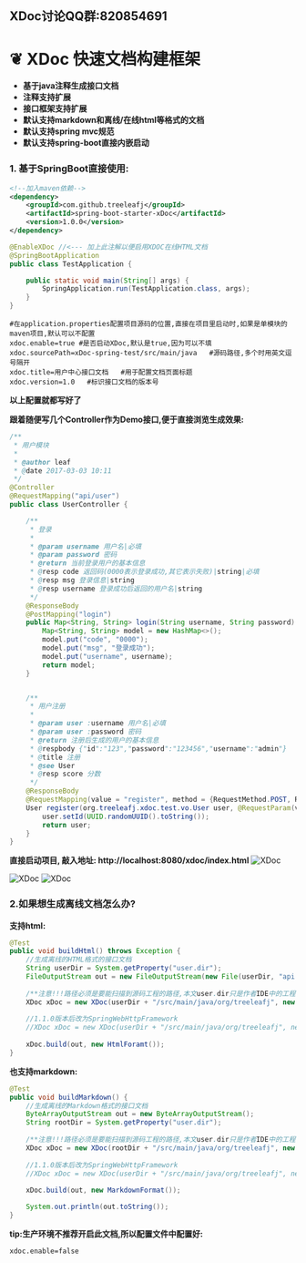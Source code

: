 ## XDoc讨论QQ群:820854691

# ❦ XDoc 快速文档构建框架

- **基于java注释生成接口文档**
- **注释支持扩展**
- **接口框架支持扩展**
- **默认支持markdown和离线/在线html等格式的文档**
- **默认支持spring mvc规范**
- **默认支持spring-boot直接内嵌启动**


### 1. 基于SpringBoot直接使用:
```xml
<!--加入maven依赖-->
<dependency>
    <groupId>com.github.treeleafj</groupId>
    <artifactId>spring-boot-starter-xDoc</artifactId>
    <version>1.0.0</version>
</dependency>
```

```java
@EnableXDoc //<--- 加上此注解以便启用XDOC在线HTML文档
@SpringBootApplication
public class TestApplication {

    public static void main(String[] args) {
        SpringApplication.run(TestApplication.class, args);
    }
}
```

```
#在application.properties配置项目源码的位置,直接在项目里启动时,如果是单模块的maven项目,默认可以不配置
xdoc.enable=true #是否启动XDoc,默认是true,因为可以不填
xdoc.sourcePath=xDoc-spring-test/src/main/java   #源码路径,多个时用英文逗号隔开
xdoc.title=用户中心接口文档   #用于配置文档页面标题
xdoc.version=1.0   #标识接口文档的版本号
```

**以上配置就都写好了**

**跟着随便写几个Controller作为Demo接口,便于直接浏览生成效果:**
```java
/**
 * 用户模块
 *
 * @author leaf
 * @date 2017-03-03 10:11
 */
@Controller
@RequestMapping("api/user")
public class UserController {

    /**
     * 登录
     *
     * @param username 用户名|必填
     * @param password 密码
     * @return 当前登录用户的基本信息
     * @resp code 返回码(0000表示登录成功,其它表示失败)|string|必填
     * @resp msg 登录信息|string
     * @resp username 登录成功后返回的用户名|string
     */
    @ResponseBody
    @PostMapping("login")
    public Map<String, String> login(String username, String password) {
        Map<String, String> model = new HashMap<>();
        model.put("code", "0000");
        model.put("msg", "登录成功");
        model.put("username", username);
        return model;
    }


    /**
     * 用户注册
     *
     * @param user :username 用户名|必填
     * @param user :password 密码
     * @return 注册后生成的用户的基本信息
     * @respbody {"id":"123","password":"123456","username":"admin"}
     * @title 注册
     * @see User
     * @resp score 分数
     */
    @ResponseBody
    @RequestMapping(value = "register", method = {RequestMethod.POST, RequestMethod.PUT})
    User register(org.treeleafj.xdoc.test.vo.User user, @RequestParam(value = "abc", required = false)List<MultipartFile> list) {
        user.setId(UUID.randomUUID().toString());
        return user;
    }
}
```

**直接启动项目, 敲入地址: http://localhost:8080/xdoc/index.html**
<img alt="XDoc" src="https://raw.githubusercontent.com/treeleafj/xDoc/master/doc/1.jpg">

<img alt="XDoc" src="https://raw.githubusercontent.com/treeleafj/xDoc/master/doc/2.jpg">

<img alt="XDoc" src="https://raw.githubusercontent.com/treeleafj/xDoc/master/doc/3.jpg">

### 2.如果想生成离线文档怎么办?
**支持html:**
```java
@Test
public void buildHtml() throws Exception {
    //生成离线的HTML格式的接口文档
    String userDir = System.getProperty("user.dir");
    FileOutputStream out = new FileOutputStream(new File(userDir, "api.html"));
    
    /**注意!!!路径必须是要能扫描到源码工程的路径,本文user.dir只是作者IDE中的工程目录,不一定是你的工程目录,执行生成的文件打开没有接口目录,说明没扫描到,请优先确认自己传入的路径是否正确!!!*/
    XDoc xDoc = new XDoc(userDir + "/src/main/java/org/treeleafj", new SpringWebFramework());
    
    //1.1.0版本后改为SpringWebHttpFramework
    //XDoc xDoc = new XDoc(userDir + "/src/main/java/org/treeleafj", new SpringWebHttpFramework());
    
    xDoc.build(out, new HtmlForamt());
}
```

**也支持markdown:**
```java
@Test
public void buildMarkdown() {
    //生成离线的Markdown格式的接口文档
    ByteArrayOutputStream out = new ByteArrayOutputStream();
    String rootDir = System.getProperty("user.dir");
    
    /**注意!!!路径必须是要能扫描到源码工程的路径,本文user.dir只是作者IDE中的工程目录,不一定是你的工程目录,执行生成的文件打开没有接口目录,说明没扫描到,请优先确认自己传入的路径是否正确!!!*/
    XDoc xDoc = new XDoc(rootDir + "/src/main/java/org/treeleafj", new SpringWebFramework());
    
    //1.1.0版本后改为SpringWebHttpFramework
    //XDoc xDoc = new XDoc(userDir + "/src/main/java/org/treeleafj", new SpringWebHttpFramework());
    
    xDoc.build(out, new MarkdownFormat());

    System.out.println(out.toString());
}
```

**tip:生产环境不推荐开启此文档,所以配置文件中配置好:**
```txt
xdoc.enable=false
```
